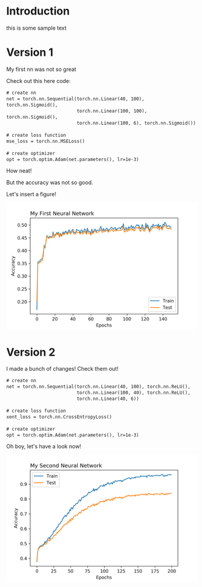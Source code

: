 # Introduction
this is some sample text

# Version 1
My first nn was not so great

Check out this here code:

    # create nn
    net = torch.nn.Sequential(torch.nn.Linear(40, 100), torch.nn.Sigmoid(),
                              torch.nn.Linear(100, 100), torch.nn.Sigmoid(),
                              torch.nn.Linear(100, 6), torch.nn.Sigmoid())
                              
    # create loss function
    mse_loss = torch.nn.MSELoss()

    # create optimizer
    opt = torch.optim.Adam(net.parameters(), lr=1e-3)
    
How neat!

But the accuracy was not so good.

Let's insert a figure!

![alt text][first_nn]

[first_nn]: https://github.com/hollywestfall/nnml/blob/master/first_nn.png "My First Neural Network"

# Version 2
I made a bunch of changes! Check them out!

    # create nn
    net = torch.nn.Sequential(torch.nn.Linear(40, 100), torch.nn.ReLU(), 
                              torch.nn.Linear(100, 40), torch.nn.ReLU(),
                              torch.nn.Linear(40, 6))
                          
    # create loss function
    xent_loss = torch.nn.CrossEntropyLoss()

    # create optimizer
    opt = torch.optim.Adam(net.parameters(), lr=1e-3)

Oh boy, let's have a look now!

![alt text][second_nn]

[second_nn]: https://github.com/hollywestfall/nnml/blob/master/second_nn.png "My Second Neural Network"
